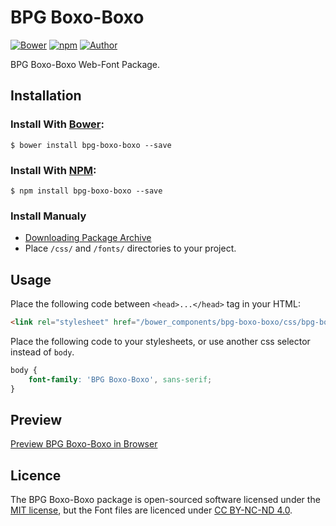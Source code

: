 # BPG Boxo-Boxo

[![Bower](https://img.shields.io/bower/v/bpg-boxo-boxo.svg)](http://bower.io/search/?q=bpg-boxo-boxo)
[![npm](https://img.shields.io/npm/v/bpg-boxo-boxo.svg)](https://www.npmjs.com/package/bpg-boxo-boxo)
[![Author](https://img.shields.io/badge/Font_Author-Besarion_Gugushvili-blue.svg)](https://github.com/web-fonts/bpg-boxo-boxo)

BPG Boxo-Boxo Web-Font Package.

## Installation

### Install With [Bower](http://bower.io):

```
$ bower install bpg-boxo-boxo --save
```

### Install With [NPM](https://www.npmjs.com):

```
$ npm install bpg-boxo-boxo --save
```

### Install Manualy

* [Downloading Package Archive](https://github.com/web-fonts/bpg-boxo-boxo/archive/master.zip)
* Place `/css/` and `/fonts/` directories to your project.

## Usage

Place the following code between `<head>...</head>` tag in your HTML:

```html
<link rel="stylesheet" href="/bower_components/bpg-boxo-boxo/css/bpg-boxo-boxo.css">
```

Place the following code to your stylesheets, or use another css selector instead of `body`.

```css
body {
    font-family: 'BPG Boxo-Boxo', sans-serif;
}
```

## Preview

[Preview BPG Boxo-Boxo in Browser](http://web-fonts.ge/bpg-boxo-boxo)

## Licence

The BPG Boxo-Boxo package is open-sourced software licensed under the [MIT license](http://opensource.org/licenses/MIT), but the Font files are licenced under [CC BY-NC-ND 4.0](http://creativecommons.org/licenses/by-nc-nd/4.0/).